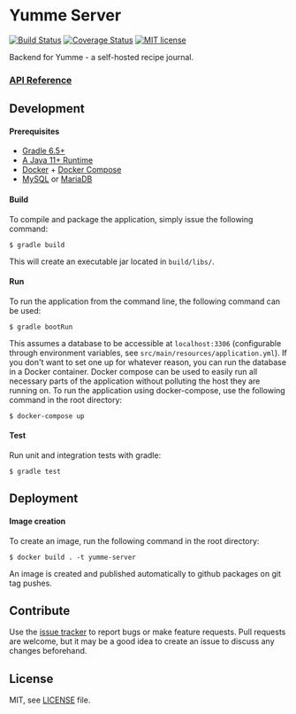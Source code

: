 # Yumme Server

[![Build Status][github-actions-image]][github-actions-url]
[![Coverage Status][codecov-image]][codecov-url]
[![MIT license][license-image]][license-url]

[github-actions-image]: https://img.shields.io/github/workflow/status/aesy/yumme-server/Continous%20Integration?style=flat-square
[github-actions-url]: https://github.com/aesy/yumme-server/actions

[codecov-image]: https://img.shields.io/codecov/c/github/aesy/yumme-server?style=flat-square
[codecov-url]: https://codecov.io/github/aesy/yumme-server

[license-image]: https://img.shields.io/github/license/aesy/yumme-server?style=flat-square
[license-url]: https://github.com/aesy/yumme-server/blob/master/LICENSE

Backend for Yumme - a self-hosted recipe journal.

### [API Reference](https://aesy.github.io/yumme-server/apidocs/)

## Development

#### Prerequisites

* [Gradle 6.5+](https://gradle.org/)
* [A Java 11+ Runtime](https://adoptopenjdk.net/)
* [Docker](https://docs.docker.com/get-docker/) + [Docker Compose](https://docs.docker.com/compose/install/)
* [MySQL](https://www.mysql.com/downloads/) or [MariaDB](https://mariadb.org/download/)

#### Build

To compile and package the application, simply issue the following command:

    $ gradle build

This will create an executable jar located in `build/libs/`.

#### Run

To run the application from the command line, the following command can be used:

    $ gradle bootRun

This assumes a database to be accessible at `localhost:3306` (configurable through environment variables, 
see `src/main/resources/application.yml`). If you don't want to set one up for whatever reason, you can run 
the database in a Docker container. Docker compose can be used to easily run all necessary parts of the 
application without polluting the host they are running on. To run the application using docker-compose, 
use the following command in the root directory:

    $ docker-compose up 

#### Test 

Run unit and integration tests with gradle:

    $ gradle test

## Deployment

#### Image creation

To create an image, run the following command in the root directory:

    $ docker build . -t yumme-server

An image is created and published automatically to github packages on git tag pushes.

## Contribute
Use the [issue tracker](https://github.com/aesy/yumme-server/issues) to report bugs or make feature 
requests. Pull requests are welcome, but it may be a good idea to create an issue to discuss any 
changes beforehand.

## License
MIT, see [LICENSE](/LICENSE) file.
